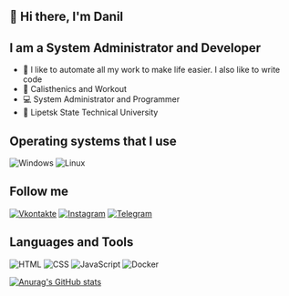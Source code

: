 ## 👋 Hi there, I'm Danil

## I am a System Administrator and Developer
- 🎉 I like to automate all my work to make life easier. I also like to write code
- 💪 Calisthenics and Workout
- 💻 System Administrator and Programmer
- 📖 Lipetsk State Technical University
## Operating systems that I use

![Windows](https://img.shields.io/badge/-Windows-070c0f?style=for-the-badge&logo=windows)
![Linux](https://img.shields.io/badge/-Linux-070c0f?style=for-the-badge&logo=linux)

## Follow me

[![Vkontakte](https://img.shields.io/badge/-Vkontakte-070c0f?style=for-the-badge&logo=vk)](https://vk.com/scheglov_danil)
[![Instagram](https://img.shields.io/badge/-Instagram-070c0f?style=for-the-badge&logo=instagram)](https://www.instagram.com/scheglov_danil/)
[![Telegram](https://img.shields.io/badge/-Telegram-070c0f?style=for-the-badge&logo=telegram)](https://t.me/scheglov_danil)

## Languages and Tools

![HTML](https://img.shields.io/badge/-html-070c0f?style=for-the-badge&logo=html5)
![CSS](https://img.shields.io/badge/-css-070c0f?style=for-the-badge&logo=css3)
![JavaScript](https://img.shields.io/badge/-JavaScript-070c0f?style=for-the-badge&logo=JavaScript)
![Docker](https://img.shields.io/badge/-Docker-070c0f?style=for-the-badge&logo=Docker)


[![Anurag's GitHub stats](https://github-readme-stats.vercel.app/api?username=scheglovdanil&theme=dark&show_icons=true)](https://github.com/scheglovdanil/github-readme-stats)
